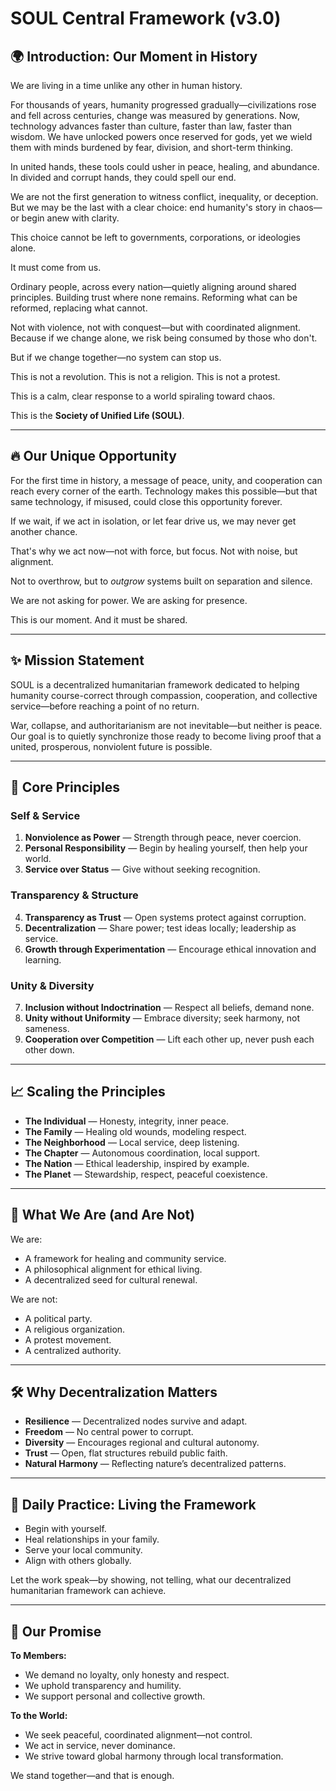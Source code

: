 # SOUL Central Framework (v3.0)

## 🌍 Introduction: Our Moment in History

We are living in a time unlike any other in human history.

For thousands of years, humanity progressed gradually—civilizations rose and fell across centuries, change was measured by generations. Now, technology advances faster than culture, faster than law, faster than wisdom. We have unlocked powers once reserved for gods, yet we wield them with minds burdened by fear, division, and short-term thinking.

In united hands, these tools could usher in peace, healing, and abundance. In divided and corrupt hands, they could spell our end.

We are not the first generation to witness conflict, inequality, or deception. But we may be the last with a clear choice: end humanity's story in chaos—or begin anew with clarity.

This choice cannot be left to governments, corporations, or ideologies alone.

It must come from us.

Ordinary people, across every nation—quietly aligning around shared principles. Building trust where none remains. Reforming what can be reformed, replacing what cannot.

Not with violence, not with conquest—but with coordinated alignment. Because if we change alone, we risk being consumed by those who don't.

But if we change together—no system can stop us.

This is not a revolution.
This is not a religion.
This is not a protest.

This is a calm, clear response to a world spiraling toward chaos.

This is the **Society of Unified Life (SOUL)**.

---

## 🔥 Our Unique Opportunity

For the first time in history, a message of peace, unity, and cooperation can reach every corner of the earth. Technology makes this possible—but that same technology, if misused, could close this opportunity forever.

If we wait, if we act in isolation, or let fear drive us, we may never get another chance.

That's why we act now—not with force, but focus. Not with noise, but alignment.

Not to overthrow, but to *outgrow* systems built on separation and silence.

We are not asking for power.
We are asking for presence.

This is our moment. And it must be shared.

---

## ✨ Mission Statement

SOUL is a decentralized humanitarian framework dedicated to helping humanity course-correct through compassion, cooperation, and collective service—before reaching a point of no return.

War, collapse, and authoritarianism are not inevitable—but neither is peace. Our goal is to quietly synchronize those ready to become living proof that a united, prosperous, nonviolent future is possible.

---

## 🧠 Core Principles

### Self & Service

1. **Nonviolence as Power** — Strength through peace, never coercion.
2. **Personal Responsibility** — Begin by healing yourself, then help your world.
3. **Service over Status** — Give without seeking recognition.

### Transparency & Structure

4. **Transparency as Trust** — Open systems protect against corruption.
5. **Decentralization** — Share power; test ideas locally; leadership as service.
6. **Growth through Experimentation** — Encourage ethical innovation and learning.

### Unity & Diversity

7. **Inclusion without Indoctrination** — Respect all beliefs, demand none.
8. **Unity without Uniformity** — Embrace diversity; seek harmony, not sameness.
9. **Cooperation over Competition** — Lift each other up, never push each other down.

---

## 📈 Scaling the Principles

* **The Individual** — Honesty, integrity, inner peace.
* **The Family** — Healing old wounds, modeling respect.
* **The Neighborhood** — Local service, deep listening.
* **The Chapter** — Autonomous coordination, local support.
* **The Nation** — Ethical leadership, inspired by example.
* **The Planet** — Stewardship, respect, peaceful coexistence.

---

## 🧭 What We Are (and Are Not)

We are:

* A framework for healing and community service.
* A philosophical alignment for ethical living.
* A decentralized seed for cultural renewal.

We are not:

* A political party.
* A religious organization.
* A protest movement.
* A centralized authority.

---

## 🛠️ Why Decentralization Matters

* **Resilience** — Decentralized nodes survive and adapt.
* **Freedom** — No central power to corrupt.
* **Diversity** — Encourages regional and cultural autonomy.
* **Trust** — Open, flat structures rebuild public faith.
* **Natural Harmony** — Reflecting nature’s decentralized patterns.

---

## 🌙 Daily Practice: Living the Framework

* Begin with yourself.
* Heal relationships in your family.
* Serve your local community.
* Align with others globally.

Let the work speak—by showing, not telling, what our decentralized humanitarian framework can achieve.

---

## 🙏 Our Promise

**To Members:**

* We demand no loyalty, only honesty and respect.
* We uphold transparency and humility.
* We support personal and collective growth.

**To the World:**

* We seek peaceful, coordinated alignment—not control.
* We act in service, never dominance.
* We strive toward global harmony through local transformation.

We stand together—and that is enough.
